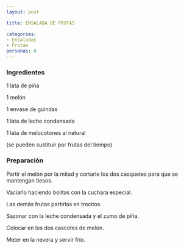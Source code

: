 ```yaml
---
layout: post

title: ENSALADA DE FRUTAS

categories:
- Ensaladas
- Frutas
personas: 6 
---
```

<h3>Ingredientes</h3>
1 lata de piña

1 melón

1 envase de guindas

1 lata de leche condensada

1 lata de melocotones al natural

(se pueden sustituir por frutas del tiempo)

<h3>Preparación</h3>
Partir el melón por la mitad y cortarle los dos casquetes para que se mantengan tiesos.

Vaciarlo haciendo bolitas con la cuchara especial.

Las demás frutas partirlas en trocitos.

Sazonar con la leche condensada y el zumo de piña.

Colocar en los dos cascotes de melón.

Meter en la nevera y servir frío.

